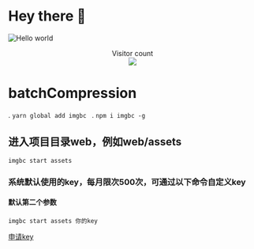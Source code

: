 # Hey there :wave:

<img src="https://raw.githubusercontent.com/sagar-viradiya/sagar-viradiya/master/resources/banner.png" alt="Hello world">

<p align="center"> 
  Visitor count<br>
  <img src="https://profile-counter.glitch.me/han88829/count.svg" />
</p>


# batchCompression

. `yarn global add imgbc `
. `npm i imgbc -g`

## 进入项目目录web，例如web/assets

`imgbc start assets`

### 系统默认使用的key，每月限次500次，可通过以下命令自定义key
#### 默认第二个参数
 `imgbc start assets 你的key`
 
 [申请key](https://tinypng.com) 
